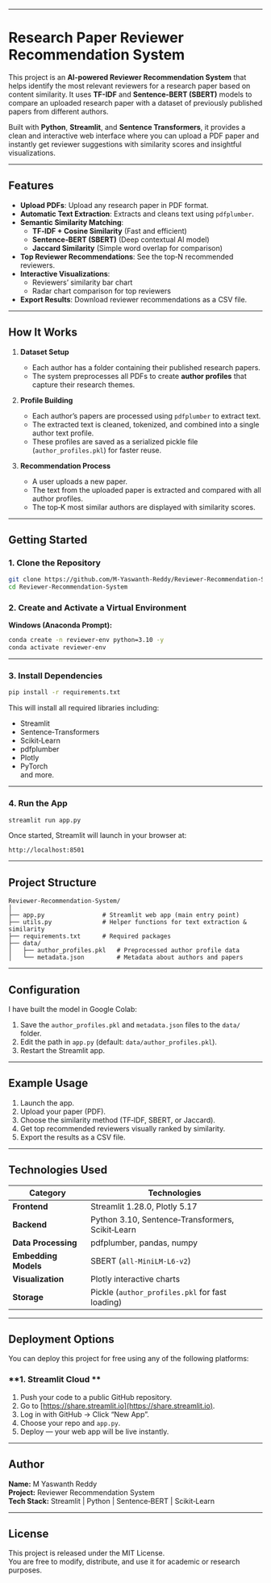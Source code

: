 ***
# Research Paper Reviewer Recommendation System

This project is an **AI-powered Reviewer Recommendation System** that helps identify the most relevant reviewers for a research paper based on content similarity. It uses **TF-IDF** and **Sentence‑BERT (SBERT)** models to compare an uploaded research paper with a dataset of previously published papers from different authors.

Built with **Python**, **Streamlit**, and **Sentence Transformers**, it provides a clean and interactive web interface where you can upload a PDF paper and instantly get reviewer suggestions with similarity scores and insightful visualizations.

***

## Features

- **Upload PDFs**: Upload any research paper in PDF format.
- **Automatic Text Extraction**: Extracts and cleans text using `pdfplumber`.
- **Semantic Similarity Matching**:
  - **TF‑IDF + Cosine Similarity** (Fast and efficient)
  - **Sentence‑BERT (SBERT)** (Deep contextual AI model)
  - **Jaccard Similarity** (Simple word overlap for comparison)
- **Top Reviewer Recommendations**: See the top‑N recommended reviewers.
- **Interactive Visualizations**:
  - Reviewers’ similarity bar chart
  - Radar chart comparison for top reviewers
- **Export Results**: Download reviewer recommendations as a CSV file.

***

## How It Works

1. **Dataset Setup**
   - Each author has a folder containing their published research papers.
   - The system preprocesses all PDFs to create **author profiles** that capture their research themes.

2. **Profile Building**
   - Each author’s papers are processed using `pdfplumber` to extract text.
   - The extracted text is cleaned, tokenized, and combined into a single author text profile.
   - These profiles are saved as a serialized pickle file (`author_profiles.pkl`) for faster reuse.

3. **Recommendation Process**
   - A user uploads a new paper.
   - The text from the uploaded paper is extracted and compared with all author profiles.
   - The top‑K most similar authors are displayed with similarity scores.

***

## Getting Started

### **1. Clone the Repository**
```bash
git clone https://github.com/M-Yaswanth-Reddy/Reviewer-Recommendation-System.git
cd Reviewer-Recommendation-System
```

### **2. Create and Activate a Virtual Environment**
**Windows (Anaconda Prompt):**
```bash
conda create -n reviewer-env python=3.10 -y
conda activate reviewer-env
```


***

### **3. Install Dependencies**
```bash
pip install -r requirements.txt
```

This will install all required libraries including:
- Streamlit
- Sentence‑Transformers
- Scikit‑Learn
- pdfplumber
- Plotly
- PyTorch  
and more.

***

### **4. Run the App**
```bash
streamlit run app.py
```
Once started, Streamlit will launch in your browser at:
```
http://localhost:8501
```

***

## Project Structure

```
Reviewer-Recommendation-System/
│
├── app.py                # Streamlit web app (main entry point)
├── utils.py              # Helper functions for text extraction & similarity
├── requirements.txt      # Required packages
├── data/
│   ├── author_profiles.pkl   # Preprocessed author profile data
│   └── metadata.json         # Metadata about authors and papers
```

***

## Configuration

I have built the model in Google Colab:
1. Save the `author_profiles.pkl` and `metadata.json` files to the `data/` folder.
2. Edit the path in `app.py` (default: `data/author_profiles.pkl`).
3. Restart the Streamlit app.

***

## Example Usage

1. Launch the app.
2. Upload your paper (PDF).
3. Choose the similarity method (TF‑IDF, SBERT, or Jaccard).
4. Get top recommended reviewers visually ranked by similarity.
5. Export the results as a CSV file.

***

## Technologies Used

| Category | Technologies |
|-----------|---------------|
| **Frontend** | Streamlit 1.28.0, Plotly 5.17 |
| **Backend** | Python 3.10, Sentence‑Transformers, Scikit‑Learn |
| **Data Processing** | pdfplumber, pandas, numpy |
| **Embedding Models** | SBERT (`all-MiniLM-L6-v2`) |
| **Visualization** | Plotly interactive charts |
| **Storage** | Pickle (`author_profiles.pkl` for fast loading) |

***

## Deployment Options

You can deploy this project for free using any of the following platforms:

### **1. Streamlit Cloud **
1. Push your code to a public GitHub repository.
2. Go to [https://share.streamlit.io](https://share.streamlit.io).
3. Log in with GitHub → Click “New App”.
4. Choose your repo and `app.py`.
5. Deploy — your web app will be live instantly.


***

## Author
**Name:** M Yaswanth Reddy  
**Project:** Reviewer Recommendation System  
**Tech Stack:** Streamlit | Python | Sentence‑BERT | Scikit‑Learn

***

## License
This project is released under the MIT License.  
You are free to modify, distribute, and use it for academic or research purposes.
